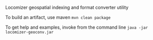 Locomizer geospatial indexing and format converter utility

To build an artifact, use maven
`mvn clean package`

To get help and examples, invoke from the command line
`java -jar locomizer-geoconv.jar`